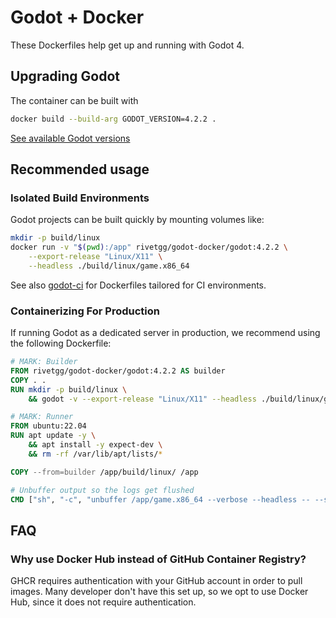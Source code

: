 # Godot + Docker

These Dockerfiles help get up and running with Godot 4.

## Upgrading Godot

The container can be built with

```bash
docker build --build-arg GODOT_VERSION=4.2.2 .
```

[See available Godot versions](https://downloads.tuxfamily.org/godotengine/)

## Recommended usage

### Isolated Build Environments

Godot projects can be built quickly by mounting volumes like:

```bash
mkdir -p build/linux
docker run -v "$(pwd):/app" rivetgg/godot-docker/godot:4.2.2 \
    --export-release "Linux/X11" \
    --headless ./build/linux/game.x86_64
```

See also [godot-ci](https://github.com/abarichello/godot-ci) for Dockerfiles tailored for CI environments.

### Containerizing For Production

If running Godot as a dedicated server in production, we recommend using the following Dockerfile:

```dockerfile
# MARK: Builder
FROM rivetgg/godot-docker/godot:4.2.2 AS builder
COPY . .
RUN mkdir -p build/linux \
    && godot -v --export-release "Linux/X11" --headless ./build/linux/game.x86_64

# MARK: Runner
FROM ubuntu:22.04
RUN apt update -y \
    && apt install -y expect-dev \
    && rm -rf /var/lib/apt/lists/*

COPY --from=builder /app/build/linux/ /app

# Unbuffer output so the logs get flushed
CMD ["sh", "-c", "unbuffer /app/game.x86_64 --verbose --headless -- --server | cat"]
```

## FAQ

### Why use Docker Hub instead of GitHub Container Registry?

GHCR requires authentication with your GitHub account in order to pull images. Many developer don't have this set up, so we opt to use Docker Hub, since it does not require authentication.


